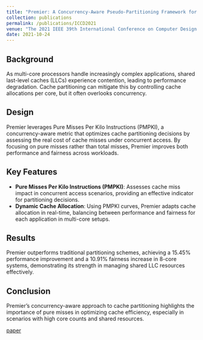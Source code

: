 ```yaml
---
title: "Premier: A Concurrency-Aware Pseudo-Partitioning Framework for Shared Last-Level Cache"
collection: publications
permalink: /publications/ICCD2021
venue: "The 2021 IEEE 39th International Conference on Computer Design (ICCD 2021)"
date: 2021-10-24
---
```


## Background

As multi-core processors handle increasingly complex applications, shared last-level caches (LLCs) experience contention, leading to performance degradation. Cache partitioning can mitigate this by controlling cache allocations per core, but it often overlooks concurrency.

## Design

Premier leverages Pure Misses Per Kilo Instructions (PMPKI), a concurrency-aware metric that optimizes cache partitioning decisions by assessing the real cost of cache misses under concurrent access. By focusing on pure misses rather than total misses, Premier improves both performance and fairness across workloads.

## Key Features

- **Pure Misses Per Kilo Instructions (PMPKI)**: Assesses cache miss impact in concurrent access scenarios, providing an effective indicator for partitioning decisions.
- **Dynamic Cache Allocation**: Using PMPKI curves, Premier adapts cache allocation in real-time, balancing between performance and fairness for each application in multi-core setups.

## Results

Premier outperforms traditional partitioning schemes, achieving a 15.45% performance improvement and a 10.91% fairness increase in 8-core systems, demonstrating its strength in managing shared LLC resources effectively.

## Conclusion

Premier’s concurrency-aware approach to cache partitioning highlights the importance of pure misses in optimizing cache efficiency, especially in scenarios with high core counts and shared resources.


[paper](../files/ICCD2021/Premier_paper.pdf)

